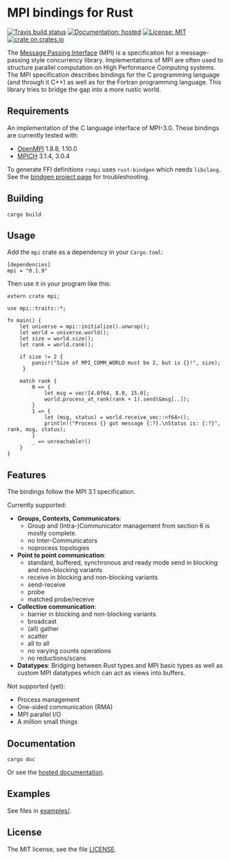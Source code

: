 # MPI bindings for Rust

[![Travis build status][travis-shield]][travis] [![Documentation: hosted][doc-shield]][doc] [![License: MIT][license-shield]][license] [![crate on crates.io][crate-shield]][crate]

The [Message Passing Interface][MPI] (MPI) is a specification for a
message-passing style concurrency library. Implementations of MPI are often used to structure
parallel computation on High Performance Computing systems. The MPI specification describes
bindings for the C programming language (and through it C++) as well as for the Fortran
programming language. This library tries to bridge the gap into a more rustic world.

[travis-shield]: https://img.shields.io/travis/bsteinb/rsmpi.svg?style=flat-square
[travis]: https://travis-ci.org/bsteinb/rsmpi
[doc-shield]: https://img.shields.io/badge/documentation-hosted-blue.svg?style=flat-square
[doc]: http://bsteinb.github.io/rsmpi/
[license-shield]: https://img.shields.io/github/license/bsteinb/rsmpi.svg?style=flat-square
[license]: https://github.com/bsteinb/rsmpi/blob/master/LICENSE
[crate-shield]: https://img.shields.io/crates/v/mpi.svg?style=flat-square
[crate]: https://crates.io/crates/mpi
[MPI]: http://www.mpi-forum.org

## Requirements

An implementation of the C language interface of MPI-3.0. These bindings are currently tested with:

- [OpenMPI][OpenMPI] 1.8.8, 1.10.0
- [MPICH][MPICH] 3.1.4, 3.0.4

To generate FFI definitions `rsmpi` uses `rust-bindgen` which needs `libclang`. See the [bindgen project page][bindgen] for troubleshooting.

[OpenMPI]: https://www.open-mpi.org
[MPICH]: https://www.mpich.org
[bindgen]: https://github.com/crabtw/rust-bindgen

## Building

```
cargo build
```

## Usage

Add the `mpi` crate as a dependency in your `Cargo.toml`:

```
[dependencies]
mpi = "0.1.9"
```

Then use it in your program like this:

```
extern crate mpi;

use mpi::traits::*;

fn main() {
    let universe = mpi::initialize().unwrap();
    let world = universe.world();
    let size = world.size();
    let rank = world.rank();

    if size != 2 {
        panic!("Size of MPI_COMM_WORLD must be 2, but is {}!", size);
     }

    match rank {
        0 => {
            let msg = vec![4.0f64, 8.0, 15.0];
            world.process_at_rank(rank + 1).send(&msg[..]);
        }
        1 => {
            let (msg, status) = world.receive_vec::<f64>();
            println!("Process {} got message {:?}.\nStatus is: {:?}", rank, msg, status);
        }
        _ => unreachable!()
    }
}
```

## Features

The bindings follow the MPI 3.1 specification.

Currently supported:

- **Groups, Contexts, Communicators**:
  - Group and (Intra-)Communicator management from section 6 is mostly complete.
  - no Inter-Communicators
  - noprocess topologies
- **Point to point communication**:
  - standard, buffered, synchronous and ready mode send in blocking and non-blocking variants
  - receive in blocking and non-blocking variants
  - send-receive
  - probe
  - matched probe/receive
- **Collective communication**:
  - barrier in blocking and non-blocking variants
  - broadcast
  - (all) gather
  - scatter
  - all to all
  - no varying counts operations
  - no reductions/scans
- **Datatypes**: Bridging between Rust types and MPI basic types as well as custom MPI datatypes which can act as views into buffers.

Not supported (yet):

- Process management
- One-sided communication (RMA)
- MPI parallel I/O
- A million small things

## Documentation

```
cargo doc
```

Or see the [hosted documentation][doc].

## Examples

See files in [examples/][examples].

[examples]: https://github.com/bsteinb/rsmpi/tree/master/examples

## License

The MIT license, see the file [LICENSE][license].
